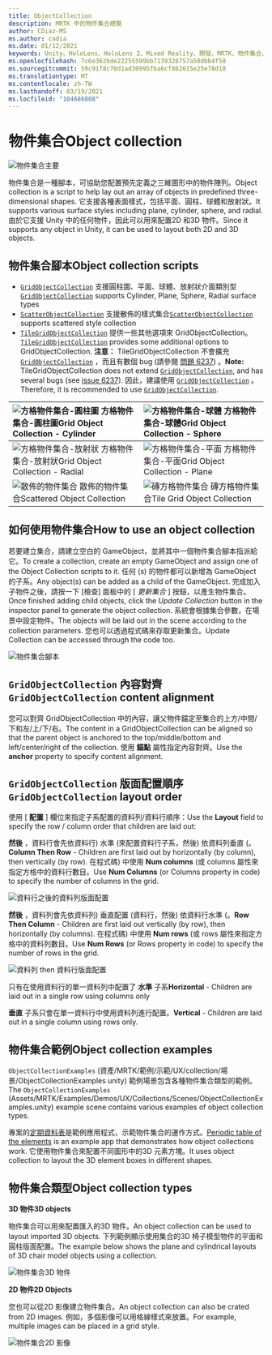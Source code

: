```yaml
---
title: ObjectCollection
description: MRTK 中的物件集合總覽
author: CDiaz-MS
ms.author: cadia
ms.date: 01/12/2021
keywords: Unity、HoloLens、HoloLens 2、Mixed Reality、開發、MRTK、物件集合、
ms.openlocfilehash: 7c6e362bde22255599bb7139328757a50dbb4f50
ms.sourcegitcommit: 59c91f8c70d1ad30995fba6cf862615e25e78d10
ms.translationtype: MT
ms.contentlocale: zh-TW
ms.lasthandoff: 03/19/2021
ms.locfileid: "104686808"
---
```

# <a name="object-collection"></a><span data-ttu-id="5bcbc-104">物件集合</span><span class="sxs-lookup"><span data-stu-id="5bcbc-104">Object collection</span></span>

![物件集合主要](../images/object-collection/MRTK_ObjectCollection_Main.jpg)

<span data-ttu-id="5bcbc-106">物件集合是一種腳本，可協助您配置預先定義之三維圖形中的物件陣列。</span><span class="sxs-lookup"><span data-stu-id="5bcbc-106">Object collection is a script to help lay out an array of objects in predefined three-dimensional shapes.</span></span> <span data-ttu-id="5bcbc-107">它支援各種表面樣式，包括平面、圓柱、球體和放射狀。</span><span class="sxs-lookup"><span data-stu-id="5bcbc-107">It supports various surface styles including plane, cylinder, sphere, and radial.</span></span> <span data-ttu-id="5bcbc-108">由於它支援 Unity 中的任何物件，因此可以用來配置2D 和3D 物件。</span><span class="sxs-lookup"><span data-stu-id="5bcbc-108">Since it supports any object in Unity, it can be used to layout both 2D and 3D objects.</span></span>

## <a name="object-collection-scripts"></a><span data-ttu-id="5bcbc-109">物件集合腳本</span><span class="sxs-lookup"><span data-stu-id="5bcbc-109">Object collection scripts</span></span>

- <span data-ttu-id="5bcbc-110">[`GridObjectCollection`](xref:Microsoft.MixedReality.Toolkit.Utilities.GridObjectCollection) 支援圓柱圖、平面、球體、放射狀介面類別型</span><span class="sxs-lookup"><span data-stu-id="5bcbc-110">[`GridObjectCollection`](xref:Microsoft.MixedReality.Toolkit.Utilities.GridObjectCollection) supports Cylinder, Plane, Sphere, Radial surface types</span></span>
- <span data-ttu-id="5bcbc-111">[`ScatterObjectCollection`](xref:Microsoft.MixedReality.Toolkit.Utilities.ScatterObjectCollection) 支援散佈的樣式集合</span><span class="sxs-lookup"><span data-stu-id="5bcbc-111">[`ScatterObjectCollection`](xref:Microsoft.MixedReality.Toolkit.Utilities.ScatterObjectCollection) supports scattered style collection</span></span>  
- <span data-ttu-id="5bcbc-112">[`TileGridObjectCollection`](xref:Microsoft.MixedReality.Toolkit.Utilities.TileGridObjectCollection) 提供一些其他選項來 GridObjectCollection。</span><span class="sxs-lookup"><span data-stu-id="5bcbc-112">[`TileGridObjectCollection`](xref:Microsoft.MixedReality.Toolkit.Utilities.TileGridObjectCollection) provides some additional options to GridObjectCollection.</span></span> <span data-ttu-id="5bcbc-113">**注意：** TileGridObjectCollection 不會擴充 [`GridObjectCollection`](xref:Microsoft.MixedReality.Toolkit.Utilities.GridObjectCollection) ，而且有數個 bug (請參閱 [問題 6237](https://github.com/microsoft/MixedRealityToolkit-Unity/issues/6237)) 。</span><span class="sxs-lookup"><span data-stu-id="5bcbc-113">**Note:** TileGridObjectCollection does not extend [`GridObjectCollection`](xref:Microsoft.MixedReality.Toolkit.Utilities.GridObjectCollection), and has several bugs (see [issue 6237](https://github.com/microsoft/MixedRealityToolkit-Unity/issues/6237)).</span></span> <span data-ttu-id="5bcbc-114">因此，建議使用 [`GridObjectCollection`](xref:Microsoft.MixedReality.Toolkit.Utilities.GridObjectCollection) 。</span><span class="sxs-lookup"><span data-stu-id="5bcbc-114">Therefore, it is recommended to use [`GridObjectCollection`](xref:Microsoft.MixedReality.Toolkit.Utilities.GridObjectCollection).</span></span>

|![方格物件集合-圓柱圖](../images/object-collection/MRTK_ObjectCollectionCylinder.png) <span data-ttu-id="5bcbc-116">方格物件集合-圓柱圖</span><span class="sxs-lookup"><span data-stu-id="5bcbc-116">Grid Object Collection - Cylinder</span></span> | ![方格物件集合-球體](../images/object-collection/MRTK_ObjectCollectionSphere.png) <span data-ttu-id="5bcbc-118">方格物件集合-球體</span><span class="sxs-lookup"><span data-stu-id="5bcbc-118">Grid Object Collection - Sphere</span></span> |
|:--- | :--- |
|![方格物件集合-放射狀](../images/object-collection/MRTK_ObjectCollectionRadial.png) <span data-ttu-id="5bcbc-120">方格物件集合-放射狀</span><span class="sxs-lookup"><span data-stu-id="5bcbc-120">Grid Object Collection - Radial</span></span> | ![方格物件集合-平面](../images/object-collection/MRTK_ObjectCollectionPlane.png) <span data-ttu-id="5bcbc-122">方格物件集合-平面</span><span class="sxs-lookup"><span data-stu-id="5bcbc-122">Grid Object Collection - Plane</span></span> |
|![散佈的物件集合](../images/object-collection/MRTK_ObjectCollectionScattered.png) <span data-ttu-id="5bcbc-124">散佈的物件集合</span><span class="sxs-lookup"><span data-stu-id="5bcbc-124">Scattered Object Collection</span></span> | ![磚方格物件集合](../images/object-collection/MRTK_ObjectCollectionTileGrid.png) <span data-ttu-id="5bcbc-126">磚方格物件集合</span><span class="sxs-lookup"><span data-stu-id="5bcbc-126">Tile Grid Object Collection</span></span> |

## <a name="how-to-use-an-object-collection"></a><span data-ttu-id="5bcbc-127">如何使用物件集合</span><span class="sxs-lookup"><span data-stu-id="5bcbc-127">How to use an object collection</span></span>

<span data-ttu-id="5bcbc-128">若要建立集合，請建立空白的 GameObject，並將其中一個物件集合腳本指派給它。</span><span class="sxs-lookup"><span data-stu-id="5bcbc-128">To create a collection, create an empty GameObject and assign one of the Object Collection scripts to it.</span></span> <span data-ttu-id="5bcbc-129">任何 (s) 的物件都可以新增為 GameObject 的子系。</span><span class="sxs-lookup"><span data-stu-id="5bcbc-129">Any object(s) can be added as a child of the GameObject.</span></span> <span data-ttu-id="5bcbc-130">完成加入子物件之後，請按一下 [檢查] 面板中的 [ *更新集合* ] 按鈕，以產生物件集合。</span><span class="sxs-lookup"><span data-stu-id="5bcbc-130">Once finished adding child objects, click the *Update Collection* button in the inspector panel to generate the object collection.</span></span> <span data-ttu-id="5bcbc-131">系統會根據集合參數，在場景中設定物件。</span><span class="sxs-lookup"><span data-stu-id="5bcbc-131">The objects will be laid out in the scene according to the collection parameters.</span></span> <span data-ttu-id="5bcbc-132">您也可以透過程式碼來存取更新集合。</span><span class="sxs-lookup"><span data-stu-id="5bcbc-132">Update Collection can be accessed through the code too.</span></span>

![物件集合腳本](../images/object-collection/MRTK_ObjectCollectionScript.png)

## <a name="gridobjectcollection-content-alignment"></a><span data-ttu-id="5bcbc-134">`GridObjectCollection` 內容對齊</span><span class="sxs-lookup"><span data-stu-id="5bcbc-134">`GridObjectCollection` content alignment</span></span>

<span data-ttu-id="5bcbc-135">您可以對齊 GridObjectCollection 中的內容，讓父物件錨定至集合的上方/中間/下和左/上/下/右。</span><span class="sxs-lookup"><span data-stu-id="5bcbc-135">The content in a GridObjectCollection can be aligned so that the parent object is anchored to the top/middle/bottom and left/center/right of the collection.</span></span> <span data-ttu-id="5bcbc-136">使用 **錨點** 屬性指定內容對齊。</span><span class="sxs-lookup"><span data-stu-id="5bcbc-136">Use the **anchor** property to specify content alignment.</span></span>

## <a name="gridobjectcollection-layout-order"></a><span data-ttu-id="5bcbc-137">`GridObjectCollection` 版面配置順序</span><span class="sxs-lookup"><span data-stu-id="5bcbc-137">`GridObjectCollection` layout order</span></span>

<span data-ttu-id="5bcbc-138">使用 [ **配置** ] 欄位來指定子系配置的資料列/資料行順序：</span><span class="sxs-lookup"><span data-stu-id="5bcbc-138">Use the **Layout** field to specify the row / column order that children are laid out:</span></span>

<span data-ttu-id="5bcbc-139">**然後** ，資料行會先依資料行) 水準 (來配置資料行子系，然後) 依資料列垂直 (。</span><span class="sxs-lookup"><span data-stu-id="5bcbc-139">**Column Then Row** - Children are first laid out by horizontally (by column), then vertically (by row).</span></span> <span data-ttu-id="5bcbc-140">在程式碼) 中使用 **Num columns** (或 columns 屬性來指定方格中的資料行數目。</span><span class="sxs-lookup"><span data-stu-id="5bcbc-140">Use **Num Columns** (or Columns property in code) to specify the number of columns in the grid.</span></span>

![資料行之後的資料列版面配置](../images/object-collection/MRTK_ColumnThenRow.png)

<span data-ttu-id="5bcbc-142">**然後** ，資料列會先依資料列) 垂直配置 (資料行，然後) 依資料行水準 (。</span><span class="sxs-lookup"><span data-stu-id="5bcbc-142">**Row Then Column** - Children are first laid out vertically (by row), then horizontally (by columns).</span></span> <span data-ttu-id="5bcbc-143">在程式碼) 中使用 **Num rows** (或 rows 屬性來指定方格中的資料列數目。</span><span class="sxs-lookup"><span data-stu-id="5bcbc-143">Use **Num Rows** (or Rows property in code) to specify the number of rows in the grid.</span></span>

![資料列 then 資料行版面配置](../images/object-collection/MRTK_RowThenColumn.png)

<span data-ttu-id="5bcbc-145">只有在使用資料行的單一資料列中配置了 **水準** 子系</span><span class="sxs-lookup"><span data-stu-id="5bcbc-145">**Horizontal** - Children are laid out in a single row using columns only</span></span>

<span data-ttu-id="5bcbc-146">**垂直** 子系只會在單一資料行中使用資料列進行配置。</span><span class="sxs-lookup"><span data-stu-id="5bcbc-146">**Vertical** - Children are laid out in a single column using rows only.</span></span>

## <a name="object-collection-examples"></a><span data-ttu-id="5bcbc-147">物件集合範例</span><span class="sxs-lookup"><span data-stu-id="5bcbc-147">Object collection examples</span></span>

<span data-ttu-id="5bcbc-148">`ObjectCollectionExamples` (資產/MRTK/範例/示範/UX/collection/場景/ObjectCollectionExamples unity) 範例場景包含各種物件集合類型的範例。</span><span class="sxs-lookup"><span data-stu-id="5bcbc-148">The `ObjectCollectionExamples` (Assets/MRTK/Examples/Demos/UX/Collections/Scenes/ObjectCollectionExamples.unity) example scene contains various examples of object collection types.</span></span>

<span data-ttu-id="5bcbc-149">專案的[定期資料表](https://github.com/Microsoft/MRDesignLabs_Unity_PeriodicTable)是範例應用程式，示範物件集合的運作方式。</span><span class="sxs-lookup"><span data-stu-id="5bcbc-149">[Periodic table of the elements](https://github.com/Microsoft/MRDesignLabs_Unity_PeriodicTable) is an example app that demonstrates how object collections work.</span></span> <span data-ttu-id="5bcbc-150">它使用物件集合來配置不同圖形中的3D 元素方塊。</span><span class="sxs-lookup"><span data-stu-id="5bcbc-150">It uses object collection to layout the 3D element boxes in different shapes.</span></span>

## <a name="object-collection-types"></a><span data-ttu-id="5bcbc-151">物件集合類型</span><span class="sxs-lookup"><span data-stu-id="5bcbc-151">Object collection types</span></span>

<span data-ttu-id="5bcbc-152">**3D 物件**</span><span class="sxs-lookup"><span data-stu-id="5bcbc-152">**3D objects**</span></span>

<span data-ttu-id="5bcbc-153">物件集合可以用來配置匯入的3D 物件。</span><span class="sxs-lookup"><span data-stu-id="5bcbc-153">An object collection can be used to layout imported 3D objects.</span></span> <span data-ttu-id="5bcbc-154">下列範例顯示使用集合的3D 椅子模型物件的平面和圓柱版面配置。</span><span class="sxs-lookup"><span data-stu-id="5bcbc-154">The example below shows the plane and cylindrical layouts of 3D chair model objects using a collection.</span></span>

![物件集合3D 物件](../images/object-collection/MRTK_ObjectCollection_3DObjects.jpg)

<span data-ttu-id="5bcbc-156">**2D 物件**</span><span class="sxs-lookup"><span data-stu-id="5bcbc-156">**2D Objects**</span></span>

<span data-ttu-id="5bcbc-157">您也可以從2D 影像建立物件集合。</span><span class="sxs-lookup"><span data-stu-id="5bcbc-157">An object collection can also be crated from 2D images.</span></span> <span data-ttu-id="5bcbc-158">例如，多個影像可以用格線樣式來放置。</span><span class="sxs-lookup"><span data-stu-id="5bcbc-158">For example, multiple images can be placed in a grid style.</span></span>

![物件集合2D 影像](../images/object-collection/MRTK_ObjectCollection_Layout_2DImages.jpg)
